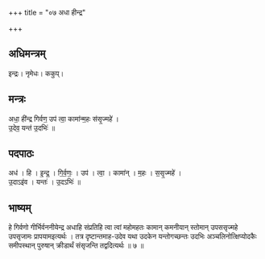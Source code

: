 +++
title = "०७ अधा हीन्द्र"

+++
## अधिमन्त्रम्
इन्द्रः। नृमेधः। ककुप्।

## मन्त्रः
अधा॒ ही॑न्द्र गिर्वण॒ उप॑ त्वा॒ कामा॑न्म॒हः स॑सृ॒ज्महे॑ ।  
उ॒देव॒ यन्त॑ उ॒दभिः॑ ॥

## पदपाठः
अध॑ । हि । इ॒न्द्र॒ । गि॒र्व॒णः॒ । उप॑ । त्वा॒ । कामा॑न् । म॒हः । स॒सृ॒ज्महे॑ ।  
उ॒दाऽइ॑व । यन्तः॑ । उ॒दऽभिः॑ ॥

## भाष्यम्
हे गिर्वणो गीर्भिर्वननीयेन्द्र अधाहि संप्रतिहि त्वा त्वां महोमहतः कामान् कमनीयान् स्तोमान् उपससृज्महे उपसृजामः प्रापयामइत्यर्थः । तत्र दृष्टान्तमाह-उदेव यथा उदकेन यन्तोगच्छन्तः उदभिः अञ्चलिनोत्क्षिप्योदकैः समीपस्थान् पुरुषान् क्रीडार्थं संसृजन्ति तद्वदित्यर्थः ॥ ७ ॥
